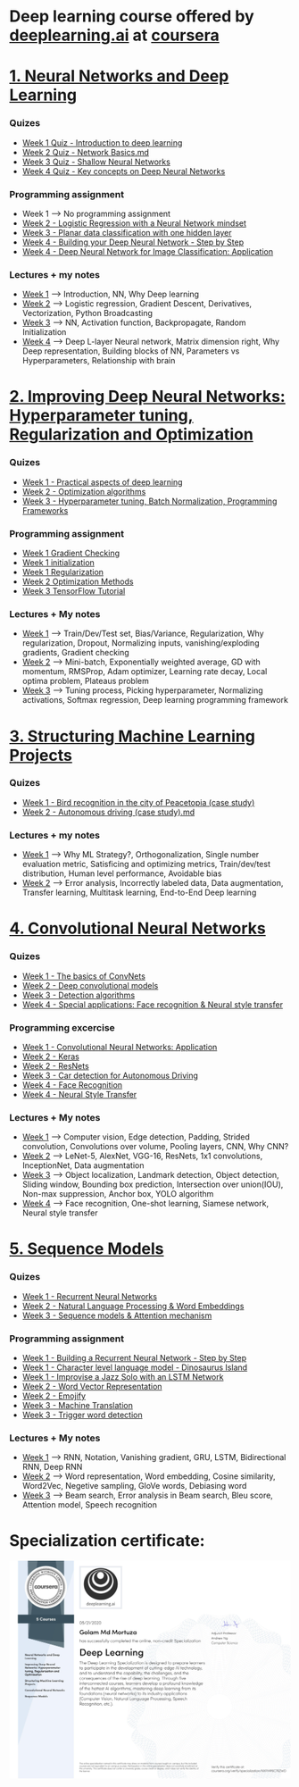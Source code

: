# Deep learning course offered by [deeplearning.ai](https://www.deeplearning.ai) at [coursera](https://www.coursera.org/)

# [1. Neural Networks and Deep Learning](https://github.com/gmortuza/coursera-deeplearning/tree/master/1.%20Neural%20Networks%20and%20Deep%20Learning)

### Quizes

- [Week 1 Quiz - Introduction to deep learning](https://github.com/gmortuza/coursera-deeplearning/blob/master/1.%20Neural%20Networks%20and%20Deep%20Learning/week%201/Quiz/Introduction%20to%20deep%20learning.md)
- [Week 2 Quiz - Network Basics.md](https://github.com/gmortuza/coursera-deeplearning/blob/master/1.%20Neural%20Networks%20and%20Deep%20Learning/week%202/Quiz/Neural%20Network%20Basics.md)
- [Week 3 Quiz - Shallow Neural Networks](https://github.com/gmortuza/coursera-deeplearning/blob/master/1.%20Neural%20Networks%20and%20Deep%20Learning/week%203/Quiz/Quiz%203.%20Shallow%20neural%20network.md)
- [Week 4 Quiz - Key concepts on Deep Neural Networks](https://github.com/gmortuza/coursera-deeplearning/blob/master/1.%20Neural%20Networks%20and%20Deep%20Learning/week%204/quiz/Week%204%20Quiz%20-%20Key%20concepts%20on%20Deep%20Neural%20Networks.md)


### Programming assignment
- Week 1 --> No programming assignment
- [Week 2 - 
Logistic Regression with a Neural Network mindset](https://github.com/gmortuza/coursera-deeplearning/blob/master/1.%20Neural%20Networks%20and%20Deep%20Learning/week%202/Programming%20assignment/Logistic_Regression_with_a_Neural_Network_mindset_v6a.ipynb)
- [Week 3 - Planar data classification with one hidden layer](https://github.com/gmortuza/coursera-deeplearning/blob/master/1.%20Neural%20Networks%20and%20Deep%20Learning/week%203/Programming%20assignment/Planar_data_classification_with_onehidden_layer_v6c.ipynb)
- [Week 4 - Building your Deep Neural Network - Step by Step](https://github.com/gmortuza/coursera-deeplearning/blob/master/1.%20Neural%20Networks%20and%20Deep%20Learning/week%204/Programming%20assignment/Building%20your%20Deep%20Neural%20Network%20-%20Step%20by%20Step/Building_your_Deep_Neural_Network_Step_by_Step_v8a.ipynb)
- [Week 4 - Deep Neural Network for Image Classification: Application](https://github.com/gmortuza/coursera-deeplearning/blob/master/1.%20Neural%20Networks%20and%20Deep%20Learning/week%204/Programming%20assignment/Deep%20Neural%20Network%20-%20Application%20v8/Deep%2BNeural%2BNetwork%2B-%2BApplication%2Bv8.ipynb)

### Lectures + my notes
- [Week 1](https://github.com/gmortuza/coursera-deeplearning/tree/master/1.%20Neural%20Networks%20and%20Deep%20Learning/week%201/Notes) --> Introduction, NN, Why Deep learning
- [Week 2](https://github.com/gmortuza/coursera-deeplearning/tree/master/1.%20Neural%20Networks%20and%20Deep%20Learning/week%202/Notes) --> Logistic regression, Gradient Descent, Derivatives, Vectorization, Python Broadcasting
- [Week 3](https://github.com/gmortuza/coursera-deeplearning/tree/master/1.%20Neural%20Networks%20and%20Deep%20Learning/week%203/Notes) --> NN, Activation function, Backpropagate, Random Initialization
- [Week 4](https://github.com/gmortuza/coursera-deeplearning/tree/master/1.%20Neural%20Networks%20and%20Deep%20Learning/week%204/Notes) --> Deep L-layer Neural network, Matrix dimension right, Why Deep representation, Building blocks of NN, Parameters vs Hyperparameters, Relationship with brain

# [2. Improving Deep Neural Networks: Hyperparameter tuning, Regularization and Optimization](https://github.com/gmortuza/coursera-deeplearning/tree/master/2.%20Improving%20Deep%20Neural%20Networks:%20Hyperparameter%20tuning%2C%20Regularization%20and%20Optimization)

### Quizes

- [Week 1 - Practical aspects of deep learning](https://github.com/gmortuza/coursera-deeplearning/blob/master/2.%20Improving%20Deep%20Neural%20Networks:%20Hyperparameter%20tuning%2C%20Regularization%20and%20Optimization/week%201/quiz/Practical%20aspects%20of%20deep%20learning.md)
- [Week 2 - Optimization algorithms](https://github.com/gmortuza/coursera-deeplearning/blob/master/2.%20Improving%20Deep%20Neural%20Networks:%20Hyperparameter%20tuning%2C%20Regularization%20and%20Optimization/week%202/Quiz/Optimization%20algorithms.md)
- [Week 3 - Hyperparameter tuning, Batch Normalization, Programming Frameworks](https://github.com/gmortuza/coursera-deeplearning/blob/master/2.%20Improving%20Deep%20Neural%20Networks:%20Hyperparameter%20tuning%2C%20Regularization%20and%20Optimization/week%203/quiz/Hyperparameter%20tuning%2C%20Batch%20Normalization%2C%20Programming%20Frameworks.md)

### Programming assignment

- [Week 1 Gradient Checking](https://github.com/gmortuza/coursera-deeplearning/tree/master/2.%20Improving%20Deep%20Neural%20Networks:%20Hyperparameter%20tuning%2C%20Regularization%20and%20Optimization/week%201/programming%20assignment/Gradient%20Checking)
- [Week 1 initialization](https://github.com/gmortuza/coursera-deeplearning/tree/master/2.%20Improving%20Deep%20Neural%20Networks:%20Hyperparameter%20tuning%2C%20Regularization%20and%20Optimization/week%201/programming%20assignment/initialization)
- [Week 1 Regularization](https://github.com/gmortuza/coursera-deeplearning/tree/master/2.%20Improving%20Deep%20Neural%20Networks:%20Hyperparameter%20tuning%2C%20Regularization%20and%20Optimization/week%201/programming%20assignment/regularization)
- [Week 2 Optimization Methods](https://github.com/gmortuza/coursera-deeplearning/blob/master/2.%20Improving%20Deep%20Neural%20Networks:%20Hyperparameter%20tuning%2C%20Regularization%20and%20Optimization/week%202/Programming%20assignment/Optimization_methods_v1b.ipynb)
- [Week 3 TensorFlow Tutorial](https://github.com/gmortuza/coursera-deeplearning/blob/master/2.%20Improving%20Deep%20Neural%20Networks:%20Hyperparameter%20tuning%2C%20Regularization%20and%20Optimization/week%203/programming%20assignment/TensorFlow_Tutorial_v3b.ipynb)

### Lectures + My notes

- [Week 1](https://github.com/gmortuza/coursera-deeplearning/tree/master/2.%20Improving%20Deep%20Neural%20Networks:%20Hyperparameter%20tuning%2C%20Regularization%20and%20Optimization/week%201/Notes) --> Train/Dev/Test set, Bias/Variance, Regularization, Why regularization, Dropout, Normalizing inputs, vanishing/exploding gradients, Gradient checking
- [Week 2](https://github.com/gmortuza/coursera-deeplearning/tree/master/2.%20Improving%20Deep%20Neural%20Networks:%20Hyperparameter%20tuning%2C%20Regularization%20and%20Optimization/week%202/Notes) --> Mini-batch, Exponentially weighted average, GD with momentum, RMSProp, Adam optimizer, Learning rate decay, Local optima problem, Plateaus problem
- [Week 3](https://github.com/gmortuza/coursera-deeplearning/tree/master/2.%20Improving%20Deep%20Neural%20Networks:%20Hyperparameter%20tuning%2C%20Regularization%20and%20Optimization/week%203/Notes) --> Tuning process, Picking hyperparameter, Normalizing activations, Softmax regression, Deep learning programming framework 

# [3. Structuring Machine Learning Projects](https://github.com/gmortuza/coursera-deeplearning/tree/master/3.%20Structuring%20Machine%20Learning%20Projects)

### Quizes

- [Week 1 - Bird recognition in the city of Peacetopia (case study)](https://github.com/gmortuza/coursera-deeplearning/blob/master/3.%20Structuring%20Machine%20Learning%20Projects/week%201/quiz/Bird%20recognition%20in%20the%20city%20of%20Peacetopia%20(case%20study).md)
- [Week 2 - Autonomous driving (case study).md](https://github.com/gmortuza/coursera-deeplearning/blob/master/3.%20Structuring%20Machine%20Learning%20Projects/week%202/quiz/Autonomous%20driving%20(case%20study).md)

### Lectures + my notes
- [Week 1](https://github.com/gmortuza/coursera-deeplearning/tree/master/3.%20Structuring%20Machine%20Learning%20Projects/week%201/Notes) --> Why ML Strategy?, Orthogonalization, Single number evaluation metric, Satisficing and optimizing metrics, Train/dev/test distribution, Human level performance, Avoidable bias
- [Week 2](https://github.com/gmortuza/coursera-deeplearning/tree/master/3.%20Structuring%20Machine%20Learning%20Projects/week%202/Notes) --> Error analysis, Incorrectly labeled data, Data augmentation, Transfer learning, Multitask learning, End-to-End Deep learning


# [4. Convolutional Neural Networks](https://github.com/gmortuza/coursera-deeplearning/tree/master/4.%20Convolutional%20Neural%20Networks)

### Quizes

- [Week 1 - The basics of ConvNets](https://github.com/gmortuza/coursera-deeplearning/blob/master/4.%20Convolutional%20Neural%20Networks/week%201/Quiz/The%20basics%20of%20ConvNets.md)
- [Week 2 - Deep convolutional models](https://github.com/gmortuza/coursera-deeplearning/blob/master/4.%20Convolutional%20Neural%20Networks/week%202/Quiz/Deep%20convolutional%20models.md)
- [Week 3 - Detection algorithms](https://github.com/gmortuza/coursera-deeplearning/blob/master/4.%20Convolutional%20Neural%20Networks/week%203/Quiz/Detection%20algorithms.md)
- [Week 4 - Special applications: Face recognition & Neural style transfer](https://github.com/gmortuza/coursera-deeplearning/blob/master/4.%20Convolutional%20Neural%20Networks/week%204/Quiz/Special%20applications:%20Face%20recognition%20%26%20Neural%20style%20transfer.md)


### Programming excercise

- [Week 1 - Convolutional Neural Networks: Application](https://github.com/gmortuza/coursera-deeplearning/blob/master/4.%20Convolutional%20Neural%20Networks/week%201/Programming%20assignment/Convolution_model_Application_v1a.ipynb)
- [Week 2 - Keras](https://github.com/gmortuza/coursera-deeplearning/blob/master/4.%20Convolutional%20Neural%20Networks/week%202/Programming%20assignment/Keras/Keras_Tutorial_v2a.ipynb)
- [Week 2 - ResNets](https://github.com/gmortuza/coursera-deeplearning/blob/master/4.%20Convolutional%20Neural%20Networks/week%202/Programming%20assignment/ResNets/Residual_Networks_v2a.ipynb)
- [Week 3 - Car detection for Autonomous Driving](https://github.com/gmortuza/coursera-deeplearning/blob/master/4.%20Convolutional%20Neural%20Networks/week%203/Programming%20assignment/Car%20detection%20for%20Autonomous%20Driving/Autonomous_driving_application_Car_detection_v3a.ipynb)
- [Week 4 - Face Recognition](https://github.com/gmortuza/coursera-deeplearning/blob/master/4.%20Convolutional%20Neural%20Networks/week%204/Programming%20assignment/Face%20Recognition/Face_Recognition_v3a.ipynb)
- [Week 4 - Neural Style Transfer](https://github.com/gmortuza/coursera-deeplearning/blob/master/4.%20Convolutional%20Neural%20Networks/week%204/Programming%20assignment/Neural%20Style%20Transfer/Art_Generation_with_Neural_Style_Transfer_v3a.ipynb)

### Lectures + My notes

- [Week 1](https://github.com/gmortuza/coursera-deeplearning/tree/master/4.%20Convolutional%20Neural%20Networks/week%201/Notes) --> Computer vision, Edge detection, Padding, Strided convolution, Convolutions over volume, Pooling layers, CNN, Why CNN?
- [Week 2](https://github.com/gmortuza/coursera-deeplearning/tree/master/4.%20Convolutional%20Neural%20Networks/week%202/Notes) --> LeNet-5, AlexNet, VGG-16, ResNets, 1x1 convolutions, InceptionNet, Data augmentation
- [Week 3](https://github.com/gmortuza/coursera-deeplearning/tree/master/4.%20Convolutional%20Neural%20Networks/week%203/Notes) --> Object localization, Landmark detection, Object detection, Sliding window, Bounding box prediction, Intersection over union(IOU), Non-max suppression, Anchor box, YOLO algorithm
- [Week 4](https://github.com/gmortuza/coursera-deeplearning/tree/master/4.%20Convolutional%20Neural%20Networks/week%204/Notes) --> Face recognition, One-shot learning, Siamese network, Neural style transfer


# [5. Sequence Models](https://github.com/gmortuza/coursera-deeplearning/tree/master/5.%20Sequence%20Models)

### Quizes

- [Week 1 - Recurrent Neural Networks](https://github.com/gmortuza/coursera-deeplearning/blob/master/5.%20Sequence%20Models/week%201/Quiz/Recurrent%20Neural%20Networks.md)
- [Week 2 - Natural Language Processing & Word Embeddings](https://github.com/gmortuza/coursera-deeplearning/blob/master/5.%20Sequence%20Models/week%202/Quiz/Natural%20Language%20Processing%20%26%20Word%20Embeddings.md)
- [Week 3 - Sequence models & Attention mechanism](https://github.com/gmortuza/coursera-deeplearning/blob/master/5.%20Sequence%20Models/week%203/Quiz/Sequence%20models%20%26%20Attention%20mechanism.md)

### Programming assignment

- [Week 1 - Building a Recurrent Neural Network - Step by Step](https://github.com/gmortuza/coursera-deeplearning/blob/master/5.%20Sequence%20Models/week%201/Programming%20assignment/Building%20a%20Recurrent%20Neural%20Network%20-%20Step%20by%20Step/Building_a_Recurrent_Neural_Network_Step_by_Step_v3a.ipynb)
- [Week 1 - Character level language model - Dinosaurus Island](https://github.com/gmortuza/coursera-deeplearning/blob/master/5.%20Sequence%20Models/week%201/Programming%20assignment/Character%20level%20language%20model%20-%20Dinosaurus%20land/Dinosaurus_Island_Character_level_language_model_final_v3a.ipynb)
- [Week 1 - Improvise a Jazz Solo with an LSTM Network](https://github.com/gmortuza/coursera-deeplearning/blob/master/5.%20Sequence%20Models/week%201/Programming%20assignment/Jazz%20improvisation%20with%20LSTM/Improvise_a_Jazz_Solo_with_an_LSTM_Network_v3a.ipynb)
- [Week 2 - Word Vector Representation](https://github.com/gmortuza/coursera-deeplearning/blob/master/5.%20Sequence%20Models/week%202/Programming%20assignment/Word%20Vector%20Representation/Operations_on_word_vectors_v2a.ipynb)
- [Week 2 - Emojify](https://github.com/gmortuza/coursera-deeplearning/blob/master/5.%20Sequence%20Models/week%202/Programming%20assignment/Emojify/Emojify_v2a.ipynb)
- [Week 3 - Machine Translation](https://github.com/gmortuza/coursera-deeplearning/blob/master/5.%20Sequence%20Models/week%203/Programming%20assignment/Machine%20Translation/Neural_machine_translation_with_attention_v4a.ipynb)
- [Week 3 - Trigger word detection](https://github.com/gmortuza/coursera-deeplearning/blob/master/5.%20Sequence%20Models/week%203/Programming%20assignment/Trigger%20word%20detection/Trigger_word_detection_v1a.ipynb)

### Lectures + My notes

- [Week 1](https://github.com/gmortuza/coursera-deeplearning/tree/master/5.%20Sequence%20Models/week%201/Notes) --> RNN, Notation, Vanishing gradient, GRU, LSTM, Bidirectional RNN, Deep RNN
- [Week 2](https://github.com/gmortuza/coursera-deeplearning/tree/master/5.%20Sequence%20Models/week%202/Notes) --> Word representation, Word embedding, Cosine similarity, Word2Vec, Negetive sampling, GloVe words, Debiasing word
- [Week 3](https://github.com/gmortuza/coursera-deeplearning/tree/master/5.%20Sequence%20Models/week%203/Notes) --> Beam search, Error analysis in Beam search, Bleu score, Attention model, Speech recognition

# Specialization certificate:
![Certificate](Certificate.jpg)
